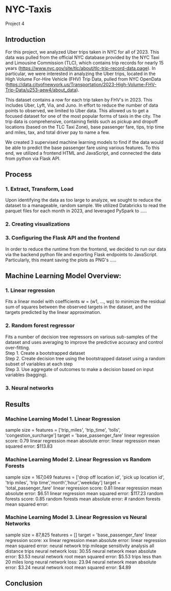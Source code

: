# NYC-Taxis
Project 4

## Introduction

For this project, we analyzed Uber trips taken in NYC for all of 2023. This data was pulled from the official NYC database provided by the NYC Taxi and Limousine Commission (TLC), which contains trip records for nearly 15 years (https://www.nyc.gov/site/tlc/about/tlc-trip-record-data.page). In particular, we were interested in analyzing the Uber trips, located in the High Volume For-Hire Vehicle (FHV) Trip Data, pulled from NYC OpenData (https://data.cityofnewyork.us/Transportation/2023-High-Volume-FHV-Trip-Data/u253-aew4/about_data).

This dataset contains a row for each trip taken by FHV's in 2023. This includes Uber, Lyft, Via, and Juno. In effort to reduce the number of data points to observed, we limited to Uber data. This allowed us to get a focused dataset for one of the most popular forms of taxis in the city. The trip data is comprehensive, containing fields such as pickup and dropoff locations (based on the TLC Taxi Zone), base passenger fare, tips, trip time and miles, tax, and total driver pay to name a few.

We created 3 supervised machine learning models to find if the data would be able to predict the base passenger fare using various features. To this end, we utilized a frontend HTML and JavaScript, and connected the data from python via Flask API.

## Process

### 1. Extract, Transform, Load
Upon identifying the data as too large to analyze, we sought to reduce the dataset to a manageable, random sample. We utilized Databricks to read the parquet files for each month in 2023, and leveraged PySpark to .....


### 2. Creating visualizations


### 3. Configuring the Flask API and the frontend
In order to reduce the runtime from the frontend, we decided to run our data via the backend python file and exporting Flask endpoints to JavaScript. Particularly, this meant saving the plots as PNG's .....


## Machine Learning Model Overview:

### 1. Linear regression
Fits a linear model with coefficients w = (w1, …, wp) to minimize the residual sum of squares between the observed targets in the dataset, and the targets predicted by the linear approximation.

### 2. Random forest regressor
Fits a number of decision tree regressors on various sub-samples of the dataset and uses averaging to improve the predictive accuracy and control over-fitting.  <br />
Step 1. Create a bootstrapped dataset  <br />
Step 2. Create decision tree using the bootstrapped dataset using a random subset of variables at each step  <br />
Step 3. Use aggregate of outcomes to make a decision based on input variables (bagging). 

### 3. Neural networks

## Results

### Machine Learning Model 1. Linear Regression
sample size = 
features = ['trip_miles', 'trip_time', 'tolls', 'congestion_surcharge']
target = 'base_passenger_fare'
linear regression score: 0.79
linear regression mean absolute error: 
linear regression mean squared error: $113.83

### Machine Learning Model 2. Linear Regression vs Random Forests
sample size = 167,049
features = ['drop off location id', 'pick up location id', 'trip miles', 'trip time','month','hour','weekday']
target = 'total_passenger_fare'
linear regression score: 0.81
linear regression mean absolute error: $6.51
linear regression mean squared error: $117.23
random forests score: 0.85
random forests mean absolute error: #
random forests mean squared error: 

### Machine Learning Model 3. Linear Regression vs Neural Networks
sample size = 87,825
features = []
target = 'base_passenger_fare'
linear regression score: xx
linear regression mean absolute error: 
linear regression mean squared error: 
neural network trip mileage sensitivity analysis
all distance trips
neural network loss: 30.55
neural network mean absolute error: $3.53
neural network root mean squared error: $5.53
trips less than 20 miles long
neural network loss: 23.94
neural network mean absolute error: $3.24
neural network root mean squared error: $4.89

## Conclusion